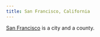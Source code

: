 ```yaml
---
title: San Francisco, California
---
```

[San Francisco] is a city and a county.

[San Francisco]:http://sfgov.org/
